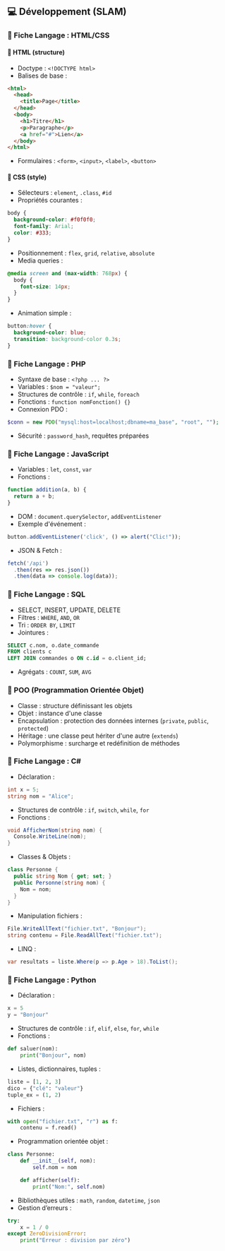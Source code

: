 ## 💻 Développement (SLAM)

### 🔹 Fiche Langage : HTML/CSS
#### 🧱 HTML (structure)
- Doctype : `<!DOCTYPE html>`
- Balises de base :
```html
<html>
  <head>
    <title>Page</title>
  </head>
  <body>
    <h1>Titre</h1>
    <p>Paragraphe</p>
    <a href="#">Lien</a>
  </body>
</html>
```
- Formulaires : `<form>`, `<input>`, `<label>`, `<button>`

#### 🎨 CSS (style)
- Sélecteurs : `element`, `.class`, `#id`
- Propriétés courantes :
```css
body {
  background-color: #f0f0f0;
  font-family: Arial;
  color: #333;
}
```
- Positionnement : `flex`, `grid`, `relative`, `absolute`
- Media queries :
```css
@media screen and (max-width: 768px) {
  body {
    font-size: 14px;
  }
}
```
- Animation simple :
```css
button:hover {
  background-color: blue;
  transition: background-color 0.3s;
}
```

### 🔹 Fiche Langage : PHP
- Syntaxe de base : `<?php ... ?>`
- Variables : `$nom = "valeur";`
- Structures de contrôle : `if`, `while`, `foreach`
- Fonctions : `function nomFonction() {}`
- Connexion PDO :
```php
$conn = new PDO("mysql:host=localhost;dbname=ma_base", "root", "");
```
- Sécurité : `password_hash`, requêtes préparées

### 🔹 Fiche Langage : JavaScript
- Variables : `let`, `const`, `var`
- Fonctions :
```js
function addition(a, b) {
  return a + b;
}
```
- DOM : `document.querySelector`, `addEventListener`
- Exemple d'événement :
```js
button.addEventListener('click', () => alert("Clic!"));
```
- JSON & Fetch :
```js
fetch('/api')
  .then(res => res.json())
  .then(data => console.log(data));
```

### 🔹 Fiche Langage : SQL
- SELECT, INSERT, UPDATE, DELETE
- Filtres : `WHERE`, `AND`, `OR`
- Tri : `ORDER BY`, `LIMIT`
- Jointures :
```sql
SELECT c.nom, o.date_commande
FROM clients c
LEFT JOIN commandes o ON c.id = o.client_id;
```
- Agrégats : `COUNT`, `SUM`, `AVG`

### 🔹 POO (Programmation Orientée Objet)
- Classe : structure définissant les objets
- Objet : instance d'une classe
- Encapsulation : protection des données internes (`private`, `public`, `protected`)
- Héritage : une classe peut hériter d'une autre (`extends`)
- Polymorphisme : surcharge et redéfinition de méthodes

### 🔹 Fiche Langage : C#
- Déclaration :
```csharp
int x = 5;
string nom = "Alice";
```
- Structures de contrôle : `if`, `switch`, `while`, `for`
- Fonctions :
```csharp
void AfficherNom(string nom) {
  Console.WriteLine(nom);
}
```
- Classes & Objets :
```csharp
class Personne {
  public string Nom { get; set; }
  public Personne(string nom) {
    Nom = nom;
  }
}
```
- Manipulation fichiers :
```csharp
File.WriteAllText("fichier.txt", "Bonjour");
string contenu = File.ReadAllText("fichier.txt");
```
- LINQ :
```csharp
var resultats = liste.Where(p => p.Age > 18).ToList();
```

### 🔹 Fiche Langage : Python
- Déclaration :
```python
x = 5
y = "Bonjour"
```
- Structures de contrôle : `if`, `elif`, `else`, `for`, `while`
- Fonctions :
```python
def saluer(nom):
    print("Bonjour", nom)
```
- Listes, dictionnaires, tuples :
```python
liste = [1, 2, 3]
dico = {"clé": "valeur"}
tuple_ex = (1, 2)
```
- Fichiers :
```python
with open("fichier.txt", "r") as f:
    contenu = f.read()
```
- Programmation orientée objet :
```python
class Personne:
    def __init__(self, nom):
        self.nom = nom

    def afficher(self):
        print("Nom:", self.nom)
```
- Bibliothèques utiles : `math`, `random`, `datetime`, `json`
- Gestion d’erreurs :
```python
try:
    x = 1 / 0
except ZeroDivisionError:
    print("Erreur : division par zéro")
```
